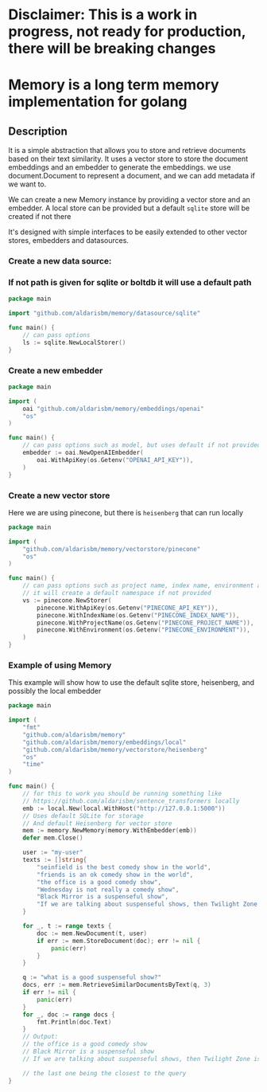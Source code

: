 # Disclaimer: This is a work in progress, not ready for production, there will be breaking changes


# Memory is a long term memory implementation for golang

## Description
It is a simple abstraction that allows you to store and retrieve documents based on their text similarity. 
It uses a vector store to store the document embeddings and an embedder to generate the embeddings.
we use document.Document to represent a document, and we can add metadata if we want to.


We can create a new Memory instance by providing a vector store and an embedder. A local store can be 
provided but a default `sqlite` store will be created if not there

It's designed with simple interfaces to be easily extended to other vector stores, embedders and datasources.

### Create a new data source:
### If not path is given for sqlite or boltdb it will use a default path

```go
package main

import "github.com/aldarisbm/memory/datasource/sqlite"

func main() {
	// can pass options
	ls := sqlite.NewLocalStorer()
}
```

### Create a new embedder

```go
package main

import (
	oai "github.com/aldarisbm/memory/embeddings/openai"
	"os"
)

func main() {
	// can pass options such as model, but uses default if not provided
	embedder := oai.NewOpenAIEmbedder(
		oai.WithApiKey(os.Getenv("OPENAI_API_KEY")),
	)
}
```

### Create a new vector store

Here we are using pinecone, but there is `heisenberg` that can run locally

```go
package main

import (
    "github.com/aldarisbm/memory/vectorstore/pinecone"
    "os"
)

func main() { 
	// can pass options such as project name, index name, environment and api key 
	// it will create a default namespace if not provided
	vs := pinecone.NewStorer(
        pinecone.WithApiKey(os.Getenv("PINECONE_API_KEY")),
        pinecone.WithIndexName(os.Getenv("PINECONE_INDEX_NAME")),
        pinecone.WithProjectName(os.Getenv("PINECONE_PROJECT_NAME")),
        pinecone.WithEnvironment(os.Getenv("PINECONE_ENVIRONMENT")),
    )
}
```


### Example of using Memory

This example will show how to use the default sqlite store, heisenberg, and possibly the local embedder

```go
package main

import (
	"fmt"
	"github.com/aldarisbm/memory"
	"github.com/aldarisbm/memory/embeddings/local"
	"github.com/aldarisbm/memory/vectorstore/heisenberg"
	"os"
	"time"
)

func main() {
	// for this to work you should be running something like
	// https://github.com/aldarisbm/sentence_transformers locally
	emb := local.New(local.WithHost("http://127.0.0.1:5000"))
	// Uses default SQLite for storage
	// And default Heisenberg for vector store
	mem := memory.NewMemory(memory.WithEmbedder(emb))
	defer mem.Close()

	user := "my-user"
	texts := []string{
		"seinfield is the best comedy show in the world",
		"friends is an ok comedy show in the world",
		"the office is a good comedy show",
		"Wednesday is not really a comedy show",
		"Black Mirror is a suspenseful show",
		"If we are talking about suspenseful shows, then Twilight Zone is the best",
	}

	for _, t := range texts {
		doc := mem.NewDocument(t, user)
		if err := mem.StoreDocument(doc); err != nil {
			panic(err)
		}
	}

	q := "what is a good suspenseful show?"
	docs, err := mem.RetrieveSimilarDocumentsByText(q, 3)
	if err != nil {
		panic(err)
	}
	for _, doc := range docs {
		fmt.Println(doc.Text)
	}
	// Output:
	// the office is a good comedy show
	// Black Mirror is a suspenseful show
	// If we are talking about suspenseful shows, then Twilight Zone is the best

	// the last one being the closest to the query
}
```
